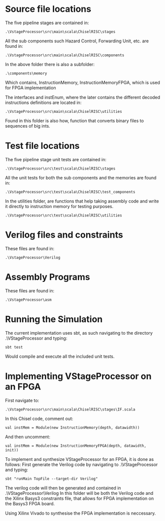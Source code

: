 Source file locations
=====================
The five pipeline stages are contained in:
```
.\VstageProcessor\src\main\scala\ChiselRISC\stages
```
All the sub components such Hazard Control, Forwarding Unit, etc. are found in:
```
.\VstageProcessor\src\main\scala\ChiselRISC\components
```
In the above folder there is also a subfolder:
```
.\components\memory
```
Which contains, InstructionMemory, InstructionMemoryFPGA, which is used for FPGA implementation

The interfaces and instEnum, where the later contains the different decoded instructions definitions
are located in:
```
.\VstageProcessor\src\main\scala\ChiselRISC\utilities
```
Found in this folder is also how, function that converts binary files to sequences of big ints.

Test file locations
===================
The five pipeline stage unit tests are contained in:
```
.\VstageProcessor\src\test\scala\ChiselRISC\stages
```
All the unit tests for both the sub components and the memories are found in:
```
.\VstageProcessor\src\test\scala\ChiselRISC\test_components
```
In the utilities folder, are functions that help taking assembly code and write it directly to
instruction memory for testing purposes.
```
.\VstageProcessor\src\test\scala\ChiselRISC\utilities
```

Verilog files and constraints
=============================
These files are found in:
```
.\VstageProcessor\Verilog
```

Assembly Programs
=================
These files are found in:
```
.\VstageProcessor\asm
```

Running the Simulation
======================
The current implementation uses sbt, as such navigating to the directory .\VStageProcessor and typing:
```
sbt test
```
Would compile and execute all the included unit tests.

Implementing VStageProcessor on an FPGA
==============================
First navigate to:
``` 
.\VstageProcessor\src\main\scala\ChiselRISC\stages\IF.scala
```
In this Chisel code, comment out:
``` 
val instMem = Module(new InstructionMemory(depth, datawidth))
```
And then uncomment:
``` 
val instMem = Module(new InstructionMemoryFPGA(depth, datawidth, init))
```
To implement and synthesize VStageProcessor for an FPGA, it is done as follows:
First generate the Verilog code by navigating to .\VStageProcessor and typing:
```
sbt "runMain TopFile --target-dir Verilog"  
```
The verilog code will then be generated and contained in .\VStageProcessor\Verilog
In this folder will be both the Verilog code and the Xilinx Basys3 constraints file, that allows for
FPGA implementation on the Basys3 FPGA board.

Using Xilinx Vivado to synthesise the FPGA implementation is neccessary.
